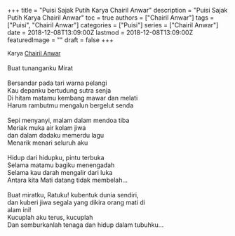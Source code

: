 +++
title = "Puisi Sajak Putih Karya Chairil Anwar"
description = "Puisi Sajak Putih Karya Chairil Anwar"
toc = true
authors = ["Chairil Anwar"]
tags = ["Puisi", "Chairil Anwar"]
categories = ["Puisi"]
series = ["Chairil Anwar"]
date = 2018-12-08T13:09:00Z
lastmod = 2018-12-08T13:09:00Z
featuredImage = ""
draft = false
+++

<div style="text-align: justify;">
<div style="font-size: small;">Karya <a href="/authors/chairil-anwar/" target="_blank">Chairil Anwar</a></div><br />
Buat tunanganku Mirat<br /><br />Bersandar pada tari warna pelangi<br />Kau depanku bertudung sutra senja<br />Di hitam matamu kembang mawar dan melati<br />Harum rambutmu mengalun bergelut senda<br /><br />Sepi menyanyi, malam dalam mendoa tiba<br />Meriak muka air kolam jiwa<br />dan dalam dadaku memerdu lagu<br />Menarik menari seluruh aku<br /><br />Hidup dari hidupku, pintu terbuka<br />Selama matamu bagiku menengadah<br />Selama kau darah mengalir dari luka<br />Antara kita Mati datang tidak membelah…<br /><br />Buat miratku, Ratuku! kubentuk dunia sendiri,<br />dan kuberi jiwa segala yang dikira orang mati di<br />alam ini!<br />Kucuplah aku terus, kucuplah<br />Dan semburkanlah tenaga dan hidup dalam tubuhku…</div>
